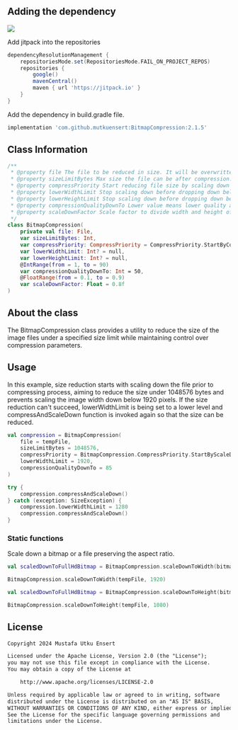 ## Adding the dependency
[![](https://jitpack.io/v/mutkuensert/BitmapCompression.svg)](https://jitpack.io/#mutkuensert/BitmapCompression)

Add jitpack into the repositories

```gradle
dependencyResolutionManagement {
    repositoriesMode.set(RepositoriesMode.FAIL_ON_PROJECT_REPOS)
    repositories {
        google()
        mavenCentral()
        maven { url 'https://jitpack.io' }
    }
}
```

Add the dependency in build.gradle file.

```gradle
implementation 'com.github.mutkuensert:BitmapCompression:2.1.5'
```

## Class Information
```kotlin
/**
 * @property file The file to be reduced in size. It will be overwritten with the size reduction processes.
 * @property sizeLimitBytes Max size the file can be after compression.
 * @property compressPriority Start reducing file size by scaling down or compressing.
 * @property lowerWidthLimit Stop scaling down before dropping down below this value.
 * @property lowerHeightLimit Stop scaling down before dropping down below this value.
 * @property compressionQualityDownTo Lower value means lower quality and smaller size.
 * @property scaleDownFactor Scale factor to divide width and height of image in every loop.
 */
class BitmapCompression(
    private val file: File,
    var sizeLimitBytes: Int,
    var compressPriority: CompressPriority = CompressPriority.StartByCompress,
    var lowerWidthLimit: Int? = null,
    var lowerHeightLimit: Int? = null,
    @IntRange(from = 1, to = 90)
    var compressionQualityDownTo: Int = 50,
    @FloatRange(from = 0.1, to = 0.9)
    var scaleDownFactor: Float = 0.8f
)
```

## About the class
The BitmapCompression class provides a utility to reduce the size of the image files 
under a specified size limit while maintaining control over compression parameters.


## Usage
In this example, size reduction starts with scaling down the file prior to compressing process, 
aiming to reduce the size under 1048576 bytes and prevents scaling the image width down below 1920 pixels.
If the size reduction can't succeed, lowerWidthLimit is being set to a lower level and compressAndScaleDown 
function is invoked again so that the size can be reduced.
```kotlin
val compression = BitmapCompression(
    file = tempFile,
    sizeLimitBytes = 1048576,
    compressPriority = BitmapCompression.CompressPriority.StartByScaleDown,
    lowerWidthLimit = 1920,
    compressionQualityDownTo = 85
)

try {
    compression.compressAndScaleDown()
} catch (exception: SizeException) {
    compression.lowerWidthLimit = 1280
    compression.compressAndScaleDown()
}
```

### Static functions
Scale down a bitmap or a file preserving the aspect ratio.
```kotlin
val scaledDownToFullHdBitmap = BitmapCompression.scaleDownToWidth(bitmap, 1920)
```

```kotlin
BitmapCompression.scaleDownToWidth(tempFile, 1920)
```

```kotlin
val scaledDownToFullHdBitmap = BitmapCompression.scaleDownToHeight(bitmap, 1080)
```

```kotlin
BitmapCompression.scaleDownToHeight(tempFile, 1080)
```

 ## License
```xml
Copyright 2024 Mustafa Utku Ensert

Licensed under the Apache License, Version 2.0 (the "License");
you may not use this file except in compliance with the License.
You may obtain a copy of the License at

    http://www.apache.org/licenses/LICENSE-2.0

Unless required by applicable law or agreed to in writing, software
distributed under the License is distributed on an "AS IS" BASIS,
WITHOUT WARRANTIES OR CONDITIONS OF ANY KIND, either express or implied.
See the License for the specific language governing permissions and
limitations under the License.
```
